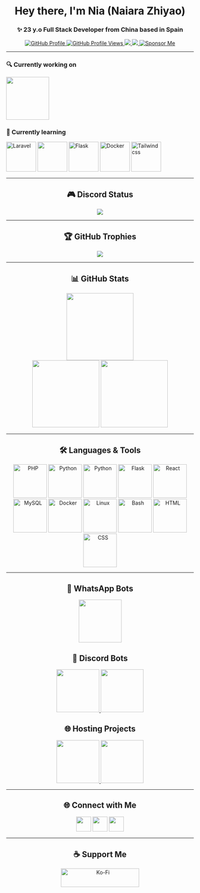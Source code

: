 <h1 align="center">Hey there, I'm Nia (Naiara Zhiyao)</h1>
<h3 align="center">✨ 23 y.o Full Stack Developer from China based in Spain </h3>

<div align="center">
  <a href="https://github.com/lz20r">
    <img src="https://img.shields.io/badge/GitHub%20Profile-lz20r-lightblue?style=for-the-badge&logo=github" alt="GitHub Profile" />
  </a>
  <a href="https://github.com/lz20r">
    <img src="https://komarev.com/ghpvc/?username=lz20r&label=GitHub%20Profile%20Views&color=red&style=for-the-badge" alt="GitHub Profile Views" />
  </a>
  <a href="https://github.com/lz20r">
    <img src="https://img.shields.io/github/followers/lz20r?label=Followers&style=for-the-badge&color=lightblue">
  </a>
  <a href="https://lz20r.link/discord" alt="Discord">
    <img src="https://img.shields.io/discord/1299465748598493276?label=Discord&style=for-the-badge&color=lightblue"/>
  </a>
  <a href="https://github.com/sponsors/lz20r">
    <img src="https://img.shields.io/badge/Sponsor%20Me-❤-lightblue?style=for-the-badge&logo=githubsponsors" alt="Sponsor Me" />
  </a>

</div>

---

### 🔍 Currently working on
<a href="https://github.com/cinammon-es/panel">
    <img height="115" src="https://github-readme-stats.vercel.app/api/pin/?username=cinammon-es&repo=panel&theme=rose_pine&border_color=61dafb&border_radius=10"/>
  </a>

### 📘 Currently learning

<img src="https://cdn.jsdelivr.net/gh/devicons/devicon@latest/icons/laravel/laravel-original.svg" alt="Laravel" width="80" /> <img src="https://cdn.jsdelivr.net/gh/devicons/devicon@latest/icons/react/react-original.svg" width="80" /> <img src="https://cdn.jsdelivr.net/gh/devicons/devicon@latest/icons/flask/flask-original.svg"  alt="Flask" width="80" /> <img src="https://cdn.jsdelivr.net/gh/devicons/devicon@latest/icons/docker/docker-original.svg" alt="Docker" width="80" /> <img src="https://cdn.jsdelivr.net/gh/devicons/devicon@latest/icons/tailwindcss/tailwindcss-original.svg" alt="Tailwindcss" width="80" />
              
---

<h2 align="center">🎮 Discord Status</h2>
<p align="center">
  <a href="https://discord.com/users/1033160523044376616">
    <img src="https://lanyard-profile-readme.vercel.app/api/1033160523044376616?theme=dark&bg=2E1A47&animated=false&hideDiscrim=true&borderRadius=25px" />
  </a>
</p>

---

<h2 align="center">🏆 GitHub Trophies</h2>
<p align="center">
  <img src="https://github-profile-trophy.vercel.app/?username=lz20r&theme=darkhub&no-bg=true&margin-w=10" />
</p>

---

<h2 align="center">📊 GitHub Stats</h2>
<p align="center">
  <img height="180" src="https://stats.hedystia.com/api?username=lz20r&theme=omni" />
  <br />
  <img height="180" src="https://github-readme-stats.vercel.app/api/top-langs/?username=lz20r&layout=compact&theme=rose_pine&langs_count=9&border_color=61dafb&border_radius=10" />
  <img height="180" src="https://github-readme-streak-stats.herokuapp.com/?user=lz20r&theme=rose_pine&count-private=true&border=61dafb&border_radius=10" />
</p>

---

<h2 align="center">🛠 Languages & Tools</h2>
<p align="center">
  <img src="https://cdn.jsdelivr.net/gh/devicons/devicon@latest/icons/php/php-original.svg" alt="PHP" width="90" />
  <img src="https://raw.githubusercontent.com/cinammon-es/panel/master/icons/python/python-original.svg" alt="Python" width="90" />
  <img src="https://cdn.jsdelivr.net/gh/devicons/devicon@latest/icons/python/python-original.svg" alt="Python" width="90" />  
  <img src="https://cdn.jsdelivr.net/gh/devicons/devicon@latest/icons/flask/flask-original.svg"  alt="Flask" width="90" />    
  <img src="https://cdn.jsdelivr.net/gh/devicons/devicon@latest/icons/react/react-original.svg" alt="React" width="90" />
  <img src="https://cdn.jsdelivr.net/gh/devicons/devicon@latest/icons/mysql/mysql-original.svg" alt="MySQL" width="90" />
  <img src="https://cdn.jsdelivr.net/gh/devicons/devicon@latest/icons/docker/docker-original.svg" alt="Docker" width="90" />
  <img src="https://cdn.jsdelivr.net/gh/devicons/devicon@latest/icons/linux/linux-original.svg" alt="Linux" width="90" />
  <img src="https://cdn.jsdelivr.net/gh/devicons/devicon@latest/icons/bash/bash-plain.svg" alt="Bash" width="90" />
  <img src="https://cdn.jsdelivr.net/gh/devicons/devicon@latest/icons/html5/html5-original-wordmark.svg" alt="HTML" width="90" />
  <img src="https://cdn.jsdelivr.net/gh/devicons/devicon@latest/icons/css3/css3-original-wordmark.svg" alt="CSS" width="90" />
  
  <!-- Agrega más si quieres -->
</p>

---

<h2 align="center">📱 WhatsApp Bots</h2>
<p align="center">
  <a href="https://github.com/lz20r/totorobot.wa">
    <img height="115" src="https://github-readme-stats.vercel.app/api/pin/?username=lz20r&repo=totorobot.wa&theme=rose_pine&border_color=61dafb&border_radius=10"/>
  </a>
</p>

<h2 align="center">💬 Discord Bots</h2>
<p align="center">
  <a href="https://github.com/lz20r/momojs">
    <img height="115" src="https://github-readme-stats.vercel.app/api/pin/?username=lz20r&repo=momojs&theme=rose_pine&border_color=61dafb&border_radius=10"/>
  </a>
  <a href="https://github.com/lz20r/momopy">
    <img height="115" src="https://github-readme-stats.vercel.app/api/pin/?username=lz20r&repo=momopy&theme=rose_pine&border_color=61dafb&border_radius=10"/>
  </a>
</p>

<h2 align="center">🌐 Hosting Projects</h2>
<p align="center">
  <a href="https://github.com/cinammon-es/cinammon">
    <img height="115" src="https://github-readme-stats.vercel.app/api/pin/?username=cinammon-es&repo=cinammon&theme=rose_pine&border_color=61dafb&border_radius=10"/>
  </a>
  <a href="https://github.com/lz20r/cinnamonScripts">
    <img height="115" src="https://github-readme-stats.vercel.app/api/pin/?username=lz20r&repo=cinnamonScripts&theme=rose_pine&border_color=61dafb&border_radius=10"/>
  </a>
</p>

---

<h2 align="center">🌐 Connect with Me</h2>
<p align="center">
  <a href="https://www.instagram.com/zhiyaolezameta20/"><img src="https://raw.githubusercontent.com/rahuldkjain/github-profile-readme-generator/master/src/images/icons/Social/instagram.svg" width="40"/></a>
  <a href="https://www.youtube.com/@4ummin"> <img src="https://raw.githubusercontent.com/rahuldkjain/github-profile-readme-generator/master/src/images/icons/Social/youtube.svg" width="40"/></a>
  <a href="https://discord.gg/hikarinet"><img src="https://raw.githubusercontent.com/rahuldkjain/github-profile-readme-generator/master/src/images/icons/Social/discord.svg" width="40"/></a>
</p>

---

<h2 align="center">☕ Support Me</h2>
<p align="center">
  <a href="https://ko-fi.com/lz20r">
    <img src="https://cdn.ko-fi.com/cdn/kofi3.png?v=3" height="50" width="210" alt="Ko-Fi" />
  </a>
</p>
